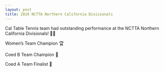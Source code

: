 ```yaml
---
layout: post
title: 2019 NCTTA Northern California Divisionals
---
```

Cal Table Tennis team had outstanding performance at the NCTTA Northern California Divisionals! 🐻🏓

Women’s Team Champion 🏆

Coed B Team Champion 🏅️

Coed A Team Finalist 🥈

